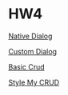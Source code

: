 # HW4

[Native Dialog](nativedialogs.html)

[Custom Dialog](customDialogs.html)

[Basic Crud](crub.html)

[Style My CRUD](stylecrud.html)